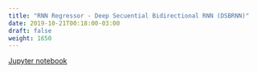 ```yaml
---
title: "RNN Regressor - Deep Secuential Bidirectional RNN (DSBRNN)"
date: 2019-10-21T00:18:00-03:00
draft: false
weight: 1650
---
```


[Jupyter notebook](https://nbviewer.jupyter.org/github/gmoncarz/machine_learning_tour/blob/master/notebooks/12_rnn/regressor/04_sequential_bidirectional_drnn_model_03.ipynb)

<div> 
    <object type="text/html" width="100%" height="1000" data="https://nbviewer.jupyter.org/github/gmoncarz/machine_learning_tour/blob/master/notebooks/12_rnn/regressor/04_sequential_bidirectional_drnn_model_03.ipynb">
    </object>
</div>
